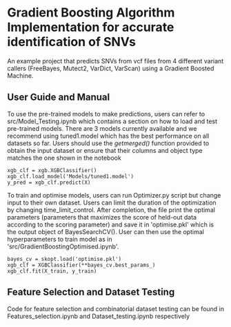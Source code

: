 # Gradient Boosting Algorithm Implementation for accurate identification of SNVs
An example project that predicts SNVs from vcf files from 4 different variant callers (FreeBayes, Mutect2, VarDict, VarScan) using a Gradient Boosted Machine.

## User Guide and Manual
To use the pre-trained models to make predictions, users can refer to src/Model_Testing.ipynb which contains a section on how to load and test pre-trained models. There are 3 models currently available and we recommend using tuned1.model which has the best performance on all datasets so far. Users should use the *getmerged()* function provided to obtain the input dataset or ensure that their columns and object type matches the one shown in the notebook
```
xgb_clf = xgb.XGBClassifier()
xgb_clf.load_model('Models/tuned1.model')
y_pred = xgb_clf.predict(X)
```

To train and optimise models, users can run Optimizer.py script but change input to their own dataset. Users can limit the duration of the optimization by changing time_limit_control. After completion, the file print the optimal parameters (parameters that maximizes the score of held-out data according to the scoring parameter) and save it in 'optimise.pkl' which is the output object of BayesSearchCV(). 
User can then use the optimal hyperparameters to train model as in 'src/GradientBoostingOptimised.ipynb'.
```
bayes_cv = skopt.load('optimise.pkl')
xgb_clf = XGBClassifier(**bayes_cv.best_params_)
xgb_clf.fit(X_train, y_train)
```

## Feature Selection and Dataset Testing
Code for feature selection and combinatorial dataset testing can be found in Features_selection.ipynb and Dataset_testing.ipynb respectively
